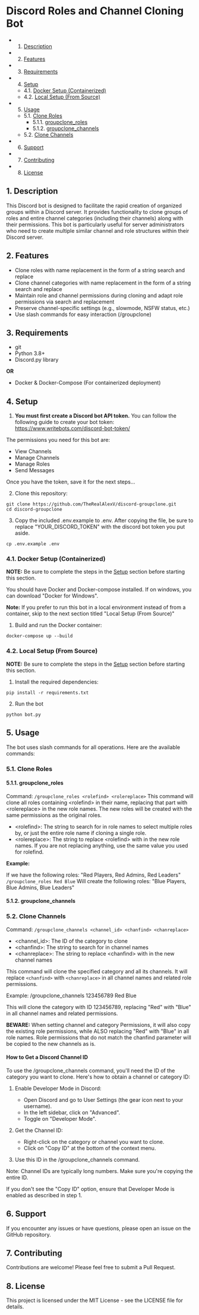 # Discord Roles and Channel Cloning Bot

* 1. [Description](#Description)
* 2. [Features](#Features)
* 3. [Requirements](#Requirements)
* 4. [Setup](#Setup)
	* 4.1. [Docker Setup (Containerized)](#DockerSetupContainerized)
	* 4.2. [Local Setup (From Source)](#LocalSetupFromSource)
* 5. [Usage](#Usage)
	* 5.1. [Clone Roles](#CloneRoles)
		* 5.1.1. [groupclone_roles](#groupclone_roles)
		* 5.1.2. [groupclone_channels](#groupclone_channels)
	* 5.2. [Clone Channels](#CloneChannels)
* 6. [Support](#Support)
* 7. [Contributing](#Contributing)
* 8. [License](#License)

##  1. <a name='Description'></a>Description

This Discord bot is designed to facilitate the rapid creation of organized groups within a Discord server. It provides functionality to clone groups of roles and entire channel categories (including their channels) along with their permissions. This bot is particularly useful for server administrators who need to create multiple similar channel and role structures within their Discord server.

##  2. <a name='Features'></a>Features

- Clone roles with name replacement in the form of a string search and replace
- Clone channel categories with name replacement in the form of a string search and replace
- Maintain role and channel permissions during cloning and adapt role permissions via search and replacement
- Preserve channel-specific settings (e.g., slowmode, NSFW status, etc.)
- Use slash commands for easy interaction (/groupclone)

##  3. <a name='Requirements'></a>Requirements

- git
- Python 3.8+
- Discord.py library

**OR**

- Docker & Docker-Compose (For containerized deployment)

##  4. <a name='Setup'></a>Setup

1. **You must first create a Discord bot API token.** You can follow the following guide to create your bot token: https://www.writebots.com/discord-bot-token/

The permissions you need for this bot are:
- View Channels
- Manage Channels
- Manage Roles
- Send Messages

Once you have the token, save it for the next steps...

2. Clone this repository:
```
git clone https://github.com/TheRealAlexV/discord-groupclone.git
cd discord-groupclone
```

3. Copy the included .env.example to .env. After copying the file, be sure to replace "YOUR_DISCORD_TOKEN" with the discord bot token you put aside.
```
cp .env.example .env
```

###  4.1. <a name='DockerSetupContainerized'></a>Docker Setup (Containerized)

**NOTE:** Be sure to complete the steps in the [Setup](#Setup) section before starting this section.

You should have Docker and Docker-compose installed. If on windows, you can download "Docker for Windows".

**Note:** If you prefer to run this bot in a local environment instead of from a container, skip to the next section titled "Local Setup (From Source)"

1. Build and run the Docker container:
```
docker-compose up --build
```

###  4.2. <a name='LocalSetupFromSource'></a>Local Setup (From Source)

**NOTE:** Be sure to complete the steps in the [Setup](#Setup) section before starting this section.

1. Install the required dependencies:
```
pip install -r requirements.txt
```

2. Run the bot
```
python bot.py
```

##  5. <a name='Usage'></a>Usage

The bot uses slash commands for all operations. Here are the available commands:

###  5.1. <a name='CloneRoles'></a>Clone Roles

####  5.1.1. <a name='groupclone_roles'></a>groupclone_roles

Command: `/groupclone_roles <rolefind> <rolereplace>`
This command will clone all roles containing \<rolefind> in their name, replacing that part with \<rolereplace> in the new role names. The new roles will be created with the same permissions as the original roles.

- \<rolefind>: The string to search for in role names to select multiple roles by, or just the entire role name if cloning a single role.
- \<rolereplace>: The string to replace \<rolefind> with in the new role names. If you are not replacing anything, use the same value you used for rolefind.

**Example:** 

If we have the following roles: "Red Players, Red Admins, Red Leaders"
`/groupclone_roles Red Blue`
Will create the following roles: "Blue Players, Blue Admins, Blue Leaders"

####  5.1.2. <a name='groupclone_channels'></a>groupclone_channels

###  5.2. <a name='CloneChannels'></a>Clone Channels

Command: `/groupclone_channels <channel_id> <chanfind> <chanreplace>`

- \<channel_id>: The ID of the category to clone
- \<chanfind>: The string to search for in channel names
- \<chanreplace>: The string to replace \<chanfind> with in the new channel names

This command will clone the specified category and all its channels. It will replace `<chanfind>` with `<chanreplace>` in all channel names and related role permissions.

Example:
/groupclone_channels 123456789 Red Blue

This will clone the category with ID 123456789, replacing "Red" with "Blue" in all channel names and related permissions. 

**BEWARE:** When setting channel and category Permissions, it will also copy the existing role permissions, while ALSO replacing "Red" with "Blue" in all role names. Role permissions that do not match the chanfind parameter will be copied to the new channels as is.

#### How to Get a Discord Channel ID

To use the /groupclone_channels command, you'll need the ID of the category you want to clone. Here's how to obtain a channel or category ID:

1. Enable Developer Mode in Discord:
   - Open Discord and go to User Settings (the gear icon next to your username).
   - In the left sidebar, click on "Advanced".
   - Toggle on "Developer Mode".

2. Get the Channel ID:
   - Right-click on the category or channel you want to clone.
   - Click on "Copy ID" at the bottom of the context menu.

3. Use this ID in the /groupclone_channels command.

Note: Channel IDs are typically long numbers. Make sure you're copying the entire ID.

If you don't see the "Copy ID" option, ensure that Developer Mode is enabled as described in step 1.

##  6. <a name='Support'></a>Support

If you encounter any issues or have questions, please open an issue on the GitHub repository.

##  7. <a name='Contributing'></a>Contributing

Contributions are welcome! Please feel free to submit a Pull Request.

##  8. <a name='License'></a>License

This project is licensed under the MIT License - see the LICENSE file for details.
